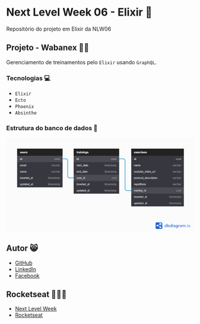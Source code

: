 # Next Level Week 06 - Elixir 🚀

Repositório do projeto em Elixir da NLW06

## Projeto - Wabanex 🏋️‍♀️

Gerenciamento de treinamentos pelo `Elixir` usando `GraphQL`.

### Tecnologias 💻

- `Elixir`
- `Ecto`
- `Phoenix`
- `Absinthe`

### Estrutura do banco de dados 🎲

![image](assets/database.png)

## Autor 😸

- [GitHub](https://github.com/Nxrth-x)
- [LinkedIn](https://linkedin.com/in/lima-eder)
- [Facebook](https://facebook.com/DCCLXXIX)

## Rocketseat 👨‍🚀🚀

- [Next Level Week](https://nextlevelweek.com/)
- [Rocketseat](https://rocketseat.com.br)
